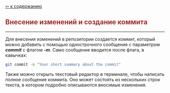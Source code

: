 [&#8678; к содержанию](readme.md)

<span style="color:brown">Внесение изменений и создание коммита</span>
--
---



Для внесения изменений в репозитории создается коммит, который можно добавить с помощью однострочного сообщения с параметром _**commit**_ с флагом _**-m**_. Само сообщение вводится после флага, в кавычках:

```bash
git commit -m "Your short summary about the commit"
```
Также можно открыть текстовый редактор в терминале, чтобы написать полное сообщение коммита. Оно может состоять из нескольких строк текста, в котором подробно описываются вносимые изменения.